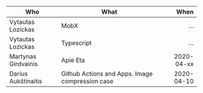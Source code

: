 | Who   |      What      |  When |
|--------------------------|-------------|------:|
| Vytautas Lozickas | MobX | ... |
| Vytautas Lozickas |  Typescript | ... |
| Martynas Girdvainis |    Apie Eta   |   2020-04-xx |
| Darius Aukštinaitis | Github Actions and Apps. Image compression case |    2020-04-10 |
